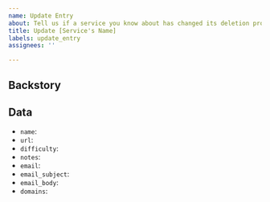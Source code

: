 ```yaml
---
name: Update Entry
about: Tell us if a service you know about has changed its deletion process
title: Update [Service's Name]
labels: update_entry
assignees: ''

---
```


## Backstory

<!-- Tell a bit about how you noticed the deletion process changed -->

## Data

- `name`: <!-- New Name -->
- `url`: <!-- New URL -->
- `difficulty`: <!-- New Difficulty: easy/medium/hard/impossible -->
- `notes`: <!-- New Notes -->
- `email`: <!-- New Email Address -->
- `email_subject`: <!-- New Email Subject -->
- `email_body`: <!-- New Email Body -->
- `domains`: <!-- New Domains for out [Browser Extensions](https://github.com/jdm-contrib). -->
